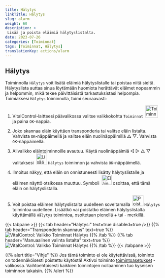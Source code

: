 ```yaml
---
title: Hälytys
linkTitle: Hälytys
slug: alarm
weight: 60
description: >
 Lisää ja poista eläimiä hälytyslistalta.
date: 2023-07-26
categories: [Toiminnat]
tags: [Toiminnat, Hälytys]
translationKey: actions/alarm
---
```


## Hälytys

Toiminnolla `Hälytys` voit lisätä eläimiä hälytyslistalle tai poistaa niitä sieltä. Hälytyslista auttaa sinua löytämään huomiota herättävät eläimet nopeammin ja helpommin, mikä tekee päivittäisistä tarkastuksistasi helpompia. Toimiaksesi `Hälytys` toiminnolla, toimi seuraavasti:

1. VitalControl-laitteesi päävalikossa valitse valikkokohta `Toiminnat` &nbsp;<img src="/icons/actions.svg" width="40" align="bottom" alt="Toiminnat" /> ja paina `OK`-nappia.

2. Joko skannaa eläin käyttäen transponderia tai valitse eläin listalta. Vahvista `OK`-näppäimellä ja valitse eläin nuolinäppäimillä △ ▽. Vahvista `OK`-näppäimellä.

3. Alivalikko eläintoiminnoille avautuu. Käytä nuolinäppäimiä ◁ ▷ △ ▽ valitaksesi &nbsp;<img src="/icons/actions/alarm.svg" width="35" align="bottom" alt="Lisää hälytys" /> `Hälytys` toiminnon ja vahvista `OK`-näppäimellä.

4. Ilmoitus näkyy, että eläin on onnistuneesti lisätty hälytyslistalle ja eläimen näyttö otsikossa muuttuu. Symboli &nbsp;<img src="/icons/header/animal-in-alarm.svg" width="32" align="bottom" alt="Eläin hälytyksessä" /> osoittaa, että tämä eläin on hälytyslistalla.

5. Voit poistaa eläimen hälytyslistalta uudelleen soveltamalla &nbsp;<img src="/icons/actions/alarm-minus.svg" width="35" align="bottom" alt="Poista hälytys" /> `Hälytys` toimintoa uudelleen. Lisäätkö vai poistatko eläimen hälytyslistalta käyttämällä `Hälytys` toimintoa, osoitetaan pienellä + tai - merkillä.

{{< tabpane >}}
{{< tab header="Hälytys:" text=true disabled=true />}}
{{% tab header="Transponderin skannaus" text=true %}}
![VitalControl: Valikko Toiminnat Hälytys](../images/alarm-scan.png "Hälytys")
{{% /tab %}}
{{% tab header="Manuaalinen valinta listalta" text=true %}}
![VitalControl: Valikko Toiminnat Hälytys](../images/alarm.png "Hälytys")
{{% /tab %}}
{{< /tabpane >}}

{{% alert title="Vihje" %}}
Jos tämä toiminto ei ole käytettävissä, toiminto on todennäköisesti poistettu käytöstä! Aktivoi toiminto [toimintoasetukset](../settings/) -valikossa. Vaihtoehtoisesti kaikkien toimintojen nollaaminen tuo kyseisen toiminnon takaisin.
{{% /alert %}}
